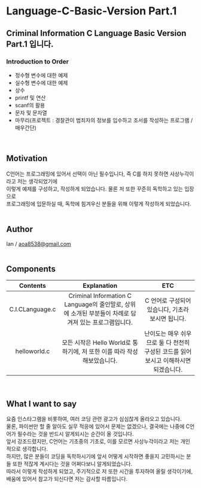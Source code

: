 # Language-C-Basic-Version Part.1<br/>
## Criminal Information C Language Basic Version Part.1 입니다.<br/>
### Introduction to Order<br/>
- 정수형 변수에 대한 예제<br/>
- 실수형 변수에 대한 예제<br/>
- 상수<br/>
- printf 및 연산<br/>
- scanf의 활용<br/>
- 문자 및 문자열<br/>
- 마무리(프로젝트 : 경찰관이 범죄자의 정보를 입수하고 조서를 작성하는 프로그램 /  매우간단)<br/>
<br/>

## Motivation<br/>
C언어는 프로그래밍에 있어서 선택이 아닌 필수입니다, 즉 C를 하지 못하면 사상누각이라고 저는 생각되었기에<br/>
이렇게 예제를 구성하고, 작성하게 되었습니다. 물론 저 또한 꾸준히 독학하고 있는 입장으로<br/>
프로그래밍에 입문하실 때, 독학에 힘겨우신 분들을 위해 이렇게 작성하게 되었습니다.<br/>
<br/>

## Author<br/>
Ian / aoa8538@gmail.com<br/>
<br/>

## Components
|Contents|Explanation|ETC|
|:----:|:----:|:----:|
|C.I.CLanguage.c|Criminal Information C Language의 줄인말로, 상위에 소개된 부분들이 차례로 담겨져 있는 프로그램입니다.|C 언어로 구성되어 있습니다, 기초라 보시면 됩니다.|
|helloworld.c|모든 시작은 Hello World로 통하기에, 저 또한 이를 따라 작성해보았습니다.|난이도는 매우 쉬우므로 둘 다 천천히 구성된 코드를 읽어보시고 이해하시면 되겠습니다.|
<br/>

## What I want to say<br/>
요즘 인스타그램을 비롯하여, 여러 코딩 관련 광고가 심심찮게 올라오고 있습니다.<br/>
물론, 파이썬만 할 줄 알아도 실무 적응에 있어서 문제는 없겠으나, 결국에는 나중에 C언어가 필수라는 것을 반드시 알게되시는 순간이 올 것입니다.<br/>
앞서 강조드렸지만, C언어는 기초중의 기초로, 이를 모르면 사상누각이라고 저는 개인적으로 생각합니다.<br/>
하지만, 많은 분들이 코딩을 독학하시기에 앞서 어떻게 시작하면 좋을지 고민하시는 분들 또한 적잖게 계시다는 것을 어쩌다보니 알게되었습니다.<br/>
따라서 이렇게 작성하게 되었고, 주기적으로 저 또한 시간을 투자하여 올릴 생각이기에, 배움에 있어서 참고가 되신다면 저는 감사할 따름입니다.<br/>
